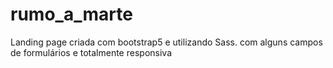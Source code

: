 # rumo_a_marte
Landing page criada com bootstrap5 e utilizando Sass. com alguns campos de formulários e totalmente responsiva
